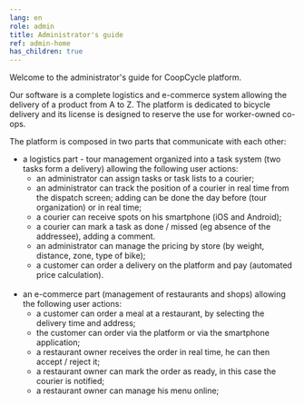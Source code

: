 ```yaml
---
lang: en
role: admin
title: Administrator's guide
ref: admin-home
has_children: true
---
```


Welcome to the administrator's guide for CoopCycle platform.

Our software is a complete logistics and e-commerce system allowing the delivery of a product from A to Z. The platform is dedicated to bicycle delivery and its license is designed to reserve the use for worker-owned co-ops.

The platform is composed in two parts that communicate with each other:

* a logistics part - tour management organized into a task system (two tasks form a delivery) allowing the following user actions:
    - an administrator can assign tasks or task lists to a courier;
    - an administrator can track the position of a courier in real time from the dispatch screen; adding can be done the day before (tour organization) or in real time;
    - a courier can receive spots on his smartphone (iOS and Android);
    - a courier can mark a task as done / missed (eg absence of the addressee), adding a comment.
    - an administrator can manage the pricing by store (by weight, distance, zone, type of bike);
    - a customer can order a delivery on the platform and pay (automated price calculation).
<br><br>
* an e-commerce part (management of restaurants and shops) allowing the following user actions:
    - a customer can order a meal at a restaurant, by selecting the delivery time and address;
    - the customer can order via the platform or via the smartphone application;
    - a restaurant owner receives the order in real time, he can then accept / reject it;
    - a restaurant owner can mark the order as ready, in this case the courier is notified;
    - a restaurant owner can manage his menu online;
